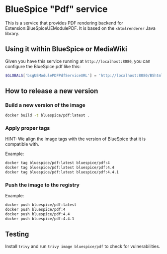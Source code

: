 # BlueSpice "Pdf" service

This is a service that provides PDF rendering backend for Extension:BlueSpiceUEModulePDF. It is based on the `xhtmlrenderer` Java library.

## Using it within BlueSpice or MediaWiki

Given you have this service running at `http://localhost:8080`, you can configure the BlueSpice pdf like this:

```php
$GLOBALS['bsgUEModulePDFPdfServiceURL'] = 'http://localhost:8080/BShtml2PDF';
```

## How to release a new version

### Build a new version of the image
```sh
docker build -t bluespice/pdf:latest .
```

### Apply proper tags
HINT: We align the image tags with the version of BlueSpice that it is compatible with.

Example:
```sh
docker tag bluespice/pdf:latest bluespice/pdf:4
docker tag bluespice/pdf:latest bluespice/pdf:4.4
docker tag bluespice/pdf:latest bluespice/pdf:4.4.1
```

### Push the image to the registry
Example:
```sh
docker push bluespice/pdf:latest
docker push bluespice/pdf:4
docker push bluespice/pdf:4.4
docker push bluespice/pdf:4.4.1
```

## Testing
Install `trivy` and run `trivy image bluespice/pdf` to check for vulnerabilities.